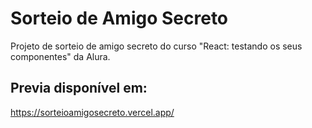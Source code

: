 # Sorteio de Amigo Secreto

Projeto de sorteio de amigo secreto do curso "React: testando os seus componentes" da Alura.

## Previa disponível em:

https://sorteioamigosecreto.vercel.app/
